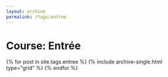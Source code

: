 ```yaml
---
layout: archive
permalink: /tags/entree
---
```


# Course: Entrée

<div class="tiles">
{% for post in site.tags.entree %}
  {% include archive-single.html type="grid" %}
{% endfor %}
</div><!-- /.tiles -->
